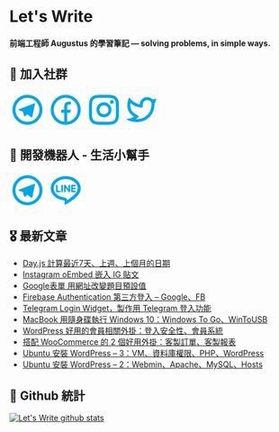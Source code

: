 # Let's Write
#### 前端工程師 Augustus 的學習筆記 — solving problems, in simple ways.

## 🎉 加入社群
[![Telegram](https://raw.githubusercontent.com/letswritetw/letswritetw/master/dist/img/telegram.svg)](https://t.me/letswritetw)
[![Facebook](https://raw.githubusercontent.com/letswritetw/letswritetw/master/dist/img/facebook.svg)](https://www.facebook.com/letswrite.tw/)
[![Instagram](https://raw.githubusercontent.com/letswritetw/letswritetw/master/dist/img/instagram.svg)](https://www.instagram.com/letswrite.tw/)
[![Twitter](https://raw.githubusercontent.com/letswritetw/letswritetw/master/dist/img/twitter.svg)](https://twitter.com/letswrite_tw)

## 👑 開發機器人 - 生活小幫手
[![Telegram](https://raw.githubusercontent.com/letswritetw/letswritetw/master/dist/img/telegram.svg)](https://t.me/lifetifulBot)
[![LINE](https://raw.githubusercontent.com/letswritetw/letswritetw/master/dist/img/line.svg)](https://lin.ee/pZC7GGs)

<!--
**letswritetw/letswritetw** is a ✨ _special_ ✨ repository because its `README.md` (this file) appears on your GitHub profile.

Here are some ideas to get you started:

- 🔭 I’m currently working on ...
- 🌱 I’m currently learning ...
- 👯 I’m looking to collaborate on ...
- 🤔 I’m looking for help with ...
- 💬 Ask me about ...
- 📫 How to reach me: ...
- 😄 Pronouns: ...
- ⚡ Fun fact: ...
-->
<!-- BLOG-POST-LIST:END -->

<!-- 訂閱 Let's Write RSS -->
<!-- 參考來源：
      https://www.youtube.com/watch?v=ECuqb5Tv9qI
      https://github.com/marketplace/actions/blog-post-workflow
-->
## 🎖 最新文章
<!-- BLOG-POST-LIST:START -->
- [Day.js 計算最近7天、上週、上個月的日期](https://www.letswrite.tw/dayjs-last-week-month/)
- [Instagram oEmbed 嵌入 IG 貼文](https://www.letswrite.tw/instagram-embed/)
- [Google表單 用網址改變題目預設值](https://www.letswrite.tw/google-forms-default-answer/)
- [Firebase Authentication 第三方登入 – Google、FB](https://www.letswrite.tw/firebase-auth-google-fb/)
- [Telegram Login Widget，製作用 Telegram 登入功能](https://www.letswrite.tw/telegram-login-widget/)
- [MacBook 用隨身碟執行 Windows 10：Windows To Go、WinToUSB](https://www.letswrite.tw/windows-to-go/)
- [WordPress 好用的會員相關外掛：登入安全性、會員系統](https://www.letswrite.tw/wordpress-member/)
- [搭配 WooCommerce 的 2 個好用外掛：客製訂單、客製報表](https://www.letswrite.tw/woocommerce-check-report/)
- [Ubuntu 安裝 WordPress – 3：VM、資料庫權限、PHP、WordPress](https://www.letswrite.tw/ubuntu-wordpress-3/)
- [Ubuntu 安裝 WordPress – 2：Webmin、Apache、MySQL、Hosts](https://www.letswrite.tw/ubuntu-wordpress-2/)
<!-- BLOG-POST-LIST:END -->


## 🥁 Github 統計
[![Let's Write github stats](https://github-readme-stats.vercel.app/api?username=letswritetw&show_icons=true&hide=contribs,prs&title_color=00BAFF&icon_color=008BBF)](https://github.com/letswritetw)